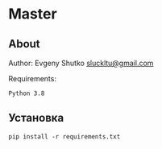 Master
====

About
-----


Author: Evgeny Shutko <sluckltu@gmail.com>

Requirements:

    Python 3.8

## Установка

```angular2html
pip install -r requirements.txt
```